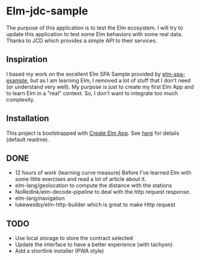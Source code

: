 
# Elm-jdc-sample

The purpose of this application is to test the Elm ecosystem.
I will try to update this application to test some Elm behaviors with some real data. Thanks to JCD which provides a simple API to their services.

## Inspiration

I based my work on the excellent Elm SPA Sample provided by [elm-spa-example]( https://github.com/rtfeldman/elm-spa-example), but as I am learning Elm, I  removed a lot of stuff that I don't need (or understand very well). My purpose is just to create my first Elm App and to learn Elm in a "real" context. So, I don't want to integrate too much complexity.  

## Installation

This project is bootstrapped with [Create Elm App](https://github.com/halfzebra/create-elm-app).
See [here](application.md) for details (default readme).

## DONE

* 12 hours of work (learning curve measure) Before I've learned Elm with some little exercises and read a lot of article about it.
* elm-lang/geolocation to compute the distance with the stations
* NoRedInk/elm-decode-pipeline to deal with the http request response.
* elm-lang/navigation
* lukewestby/elm-http-builder which is great to make Http request

## TODO

* Use local storage to store the contract selected
* Update the interface to have a better experience (with tachyon)
* Add a shortlink installer (PWA style)
